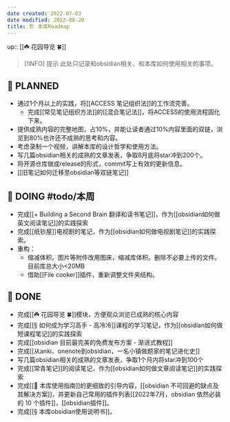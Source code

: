 ```yaml
---
date created: 2022-07-03
date modified: 2022-08-20
title: 🏗 本库Roadmap
---
```


up:: [[☘️ 花园导览 🍀]]  

> [!INFO] 提示 
>此处只记录和obsidian相关、和本库如何使用相关的事项。

## 🤔 PLANNED

- 通过1个月以上的实践，将[[ACCESS 笔记组织法]]的工作流完善。
	- 完成[[常见笔记组织方法]]的[[混合笔记法]]，将ACCESS的使用流程固化下来。
- 提供成熟内容的完整地图，占10%，并能让读者通过10%内容里面的双链，浏览到80%也许还不成熟的思考和内容。
- 考虑录制一个视频，讲解本库的设计哲学和使用方法。
- 写几篇obsidian相关的成熟的文章发表，争取8月底将star冲到200个。
- 将开源仓库做成release的形式，commit写上有效的更新信息。
- [[旧笔记如何迁移至obsidian等双链笔记]]

## 🏹 DOING #todo/本周

- 完成[[+ Building a Second Brain 翻译和读书笔记]]，作为[[obsidian如何做英文阅读笔记]]的实践探索
- 完成[[纸钞屋]]电视剧的笔记，作为[[obsidian如何做电视剧笔记]]的实践探索。
- 重构：
	- 缩减体积。图片等附件改用图床，缩减库体积。删除不必要上传的文件。目前库总大小<20MB
	- 借助[[File cooker]]插件，重新调整文件夹结构。

## 🎉 DONE

- 完成[[☘️ 花园导览 🍀]]模块，方便观众浏览已成熟的核心内容
- 完成[[§ 如何成为学习高手 - 高冷冷]]课程的学习笔记，作为[[obsidian如何做短课程笔记]]的实践探索
- 完成[[obsidian 目前最完美的免费发布方案 - 渐进式教程]]
- 完成[[从anki、onenote到obsidian，一名小镇做题家的笔记进化史]]
- 写几篇obsidian相关的成熟的文章发表，争取1个月内将star冲到100个
- 完成[[常青笔记]]的阅读笔记，作为[[obsidian如何做文章阅读笔记]]的实践探索
- 完成[[🧰 本库使用指南]]的更细致的引导内容，[[obsidian 不可回避的缺点及其解决方案]]，并更新自己常用的插件列表[[2022年7月，obsidian 依然必装的 10 个插件]]，[[obsidian插件]]。
- 完成[[§ 本库obsidian使用说明书]]。
